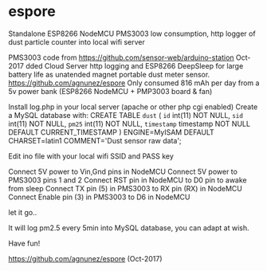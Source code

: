 # espore
Standalone ESP8266 NodeMCU PMS3003 low consumption, http logger of dust particle counter into local wifi server


PMS3003 code from https://github.com/sensor-web/arduino-station
Oct-2017 dded Cloud Server http logging and ESP8266 DeepSleep for large battery life 
as unatended magnet portable dust meter sensor. https://github.com/agnunez/espore
Only consumed 816 mAh per day from a 5v power bank (ESP8266 NodeMCU + PMP3003 board & fan)

Install log.php in your local server (apache or other php cgi enabled)
Create a MySQL database with:
CREATE TABLE `dust` (
  `id` int(11) NOT NULL,
  `sid` int(11) NOT NULL,
  `pm25` int(11) NOT NULL,
  `timestamp` timestamp NOT NULL DEFAULT CURRENT_TIMESTAMP
) ENGINE=MyISAM DEFAULT CHARSET=latin1 COMMENT='Dust sensor raw data';

Edit ino file with your local wifi SSID and PASS key

Connect 5V power to Vin,Gnd pins in NodeMCU
Connect 5V power to PMS3003 pins 1 and 2
Connect RST pin in NodeMCU to D0 pin to awake from sleep
Connect TX pin (5) in PMS3003 to RX pin (RX) in NodeMCU
Connect Enable pin (3) in PMS3003 to D6 in NodeMCU

let it go..

It will log pm2.5 every 5min into MySQL database, you can adapt at wish.

Have fun!

https://github.com/agnunez/espore  (Oct-2017)
